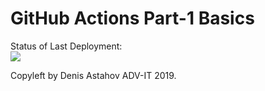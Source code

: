 # GitHub Actions Part-1 Basics


Status of Last Deployment:<br>
<img src="https://github.com/USERNAME/REPO/workflows/WORKFLOWNAME/badge.svg?branch=master"><br>


Copyleft by Denis Astahov ADV-IT 2019.

